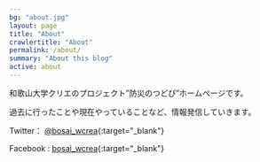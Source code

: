 ```yaml
---
bg: "about.jpg"
layout: page
title: "About"
crawlertitle: "About"
permalink: /about/
summary: "About this blog"
active: about
---
```

和歌山大学クリエのプロジェクト”防災のつどぴ”ホームページです。

過去に行ったことや現在やっていることなど、情報発信していきます。

Twitter： [@bosai_wcrea](https://twitter.com/bosai_wcrea){:target="_blank"}

Facebook : [bosai_wcrea](https://www.facebook.com/bosai.wcrea){:target="_blank"}